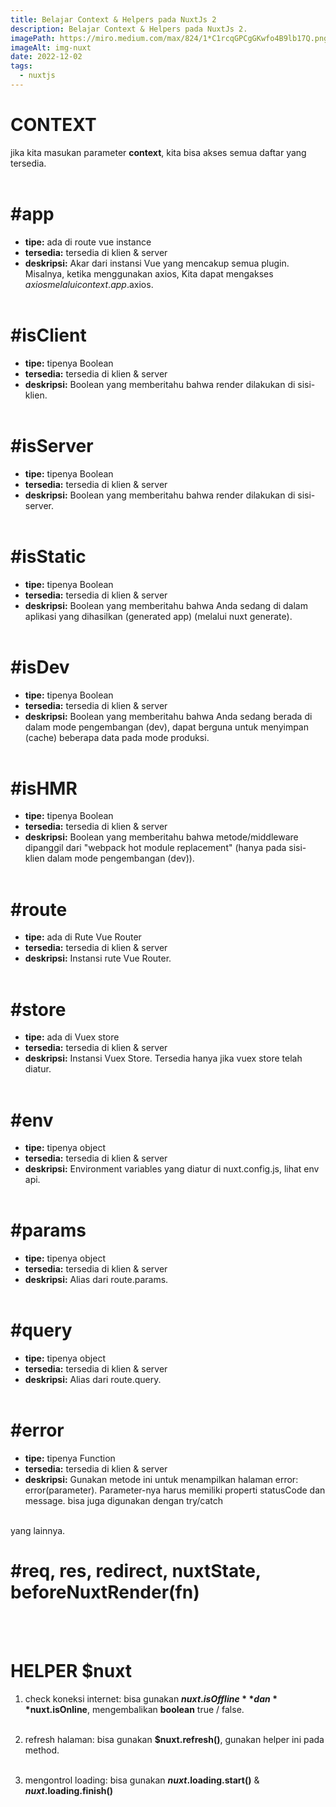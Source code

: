 ```yaml
---
title: Belajar Context & Helpers pada NuxtJs 2
description: Belajar Context & Helpers pada NuxtJs 2.
imagePath: https://miro.medium.com/max/824/1*C1rcqGPCgGKwfo4B9lb17Q.png
imageAlt: img-nuxt
date: 2022-12-02
tags:
  - nuxtjs
---
```


# CONTEXT

jika kita masukan parameter **context**, kita bisa akses semua daftar yang tersedia. <br><br>

# #app

- **tipe:** ada di route vue instance
- **tersedia:** tersedia di klien & server
- **deskripsi:** Akar dari instansi Vue yang mencakup semua plugin. Misalnya, ketika menggunakan axios, Kita dapat mengakses $axios melalui context.app.$axios. <br><br>

# #isClient

- **tipe:** tipenya Boolean
- **tersedia:** tersedia di klien & server
- **deskripsi:** Boolean yang memberitahu bahwa render dilakukan di sisi-klien.<br><br>

# #isServer

- **tipe:** tipenya Boolean
- **tersedia:** tersedia di klien & server
- **deskripsi:** Boolean yang memberitahu bahwa render dilakukan di sisi-server.<br><br>

# #isStatic

- **tipe:** tipenya Boolean
- **tersedia:** tersedia di klien & server
- **deskripsi:** Boolean yang memberitahu bahwa Anda sedang di dalam aplikasi yang dihasilkan (generated app) (melalui nuxt generate).<br><br>

# #isDev

- **tipe:** tipenya Boolean
- **tersedia:** tersedia di klien & server
- **deskripsi:** Boolean yang memberitahu bahwa Anda sedang berada di dalam mode pengembangan (dev), dapat berguna untuk menyimpan (cache) beberapa data pada mode produksi.<br><br>

# #isHMR

- **tipe:** tipenya Boolean
- **tersedia:** tersedia di klien & server
- **deskripsi:** Boolean yang memberitahu bahwa metode/middleware dipanggil dari "webpack hot module replacement" (hanya pada sisi-klien dalam mode pengembangan (dev)).<br><br>

# #route

- **tipe:** ada di Rute Vue Router
- **tersedia:** tersedia di klien & server
- **deskripsi:** Instansi rute Vue Router.<br><br>

# #store

- **tipe:** ada di Vuex store
- **tersedia:** tersedia di klien & server
- **deskripsi:** Instansi Vuex Store. Tersedia hanya jika vuex store telah diatur.<br><br>

# #env

- **tipe:** tipenya object
- **tersedia:** tersedia di klien & server
- **deskripsi:** Environment variables yang diatur di nuxt.config.js, lihat env api.<br><br>

# #params

- **tipe:** tipenya object
- **tersedia:** tersedia di klien & server
- **deskripsi:** Alias dari route.params.<br><br>

# #query

- **tipe:** tipenya object
- **tersedia:** tersedia di klien & server
- **deskripsi:** Alias dari route.query.<br><br>

# #error

- **tipe:** tipenya Function
- **tersedia:** tersedia di klien & server
- **deskripsi:** Gunakan metode ini untuk menampilkan halaman error: error(parameter). Parameter-nya harus memiliki properti statusCode dan message. bisa juga digunakan dengan try/catch<br><br>

yang lainnya. <br>

# #req, res, redirect, nuxtState, beforeNuxtRender(fn)

<br><br>

# HELPER $nuxt

1. check koneksi internet: bisa gunakan **$nuxt.isOffline** dan **$nuxt.isOnline**, mengembalikan **boolean** true / false. <br><br>

2. refresh halaman: bisa gunakan **$nuxt.refresh()**, gunakan helper ini pada method. <br><br>

3. mengontrol loading: bisa gunakan **$nuxt.$loading.start()** & **$nuxt.$loading.finish()**
